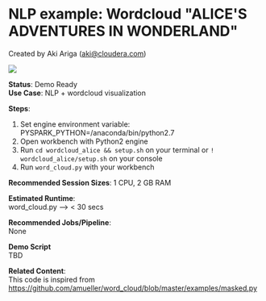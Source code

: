 # NLP example: Wordcloud "ALICE'S ADVENTURES IN WONDERLAND"
Created by Aki Ariga (aki@cloudera.com)<br>

![](./alice_wordcloud.png)

<b>Status</b>: Demo Ready<br>
<b>Use Case</b>: NLP + wordcloud visualization

<b>Steps</b>:<br>
1. Set engine environment variable:  
  PYSPARK_PYTHON=/anaconda/bin/python2.7
2. Open workbench with Python2 engine
3. Run `cd wordcloud_alice && setup.sh` on your terminal or `! wordcloud_alice/setup.sh` on your console
4. Run `word_cloud.py` with your workbench

<b>Recommended Session Sizes</b>: 1 CPU, 2 GB RAM

<b>Estimated Runtime</b>: <br>
word_cloud.py --> < 30 secs 

<b>Recommended Jobs/Pipeline</b>:<br>
None

<b>Demo Script</b><br>
TBD

<b>Related Content</b>:<br>
This code is inspired from https://github.com/amueller/word_cloud/blob/master/examples/masked.py


